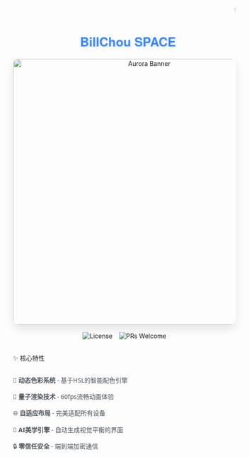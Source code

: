 <div align="center">
  <marquee behavior="scroll" direction="left" scrollamount="8" style="color: #ff6b6b; font-size: 1.2em; font-family: 'Courier New', monospace; text-shadow: 0 0 5px rgba(255,107,107,0.5);">
    ✨ Welcome to BillChou Space • 探索 • 永无止境 ✨ 
  </marquee>
  
  <h1 style="font-family: 'Helvetica Neue', sans-serif; color: #3a86ff; text-shadow: 2px 2px 4px rgba(58,134,255,0.2);">
    🌈 BillChou SPACE 
  </h1>
  
  <img src="https://media.giphy.com/media/3o7abKhOpu0NwenH3O/giphy.gif"  width="600" alt="Aurora Banner" style="border-radius: 12px; box-shadow: 0 10px 20px rgba(0,0,0,0.1);">
</div>
 
<br>
 
<div align="center" style="display: flex; justify-content: center; gap: 15px;">
  <img src="https://img.shields.io/badge/License-MIT-blue?style=for-the-badge"  alt="License">
  <img src="https://img.shields.io/badge/PRs-Welcome-ff69b4?style=for-the-badge&logo=git"  alt="PRs Welcome">
</div>
 
<br>
 
✨ 核心特性 
 
<div style="display: flex; align-items: center;">
  <div style="flex: 1;">
    <ul style="font-family: 'Segoe UI', Tahoma, Geneva, Verdana, sans-serif; color: #495057; line-height: 1.8; list-style-type: none; padding-left: 0;">
      <li style="margin-bottom: 12px;">🎨 <strong>动态色彩系统</strong> - 基于HSL的智能配色引擎</li>
      <li style="margin-bottom: 12px;">🚀 <strong>量子渲染技术</strong> - 60fps流畅动画体验</li>
      <li style="margin-bottom: 12px;">🌐 <strong>自适应布局</strong> - 完美适配所有设备</li>
      <li style="margin-bottom: 12px;">🧠 <strong>AI美学引擎</strong> - 自动生成视觉平衡的界面</li>
      <li style="margin-bottom: 12px;">🔒 <strong>零信任安全</strong> - 端到端加密通信</li>
    </ul>
  </div>

 
 
